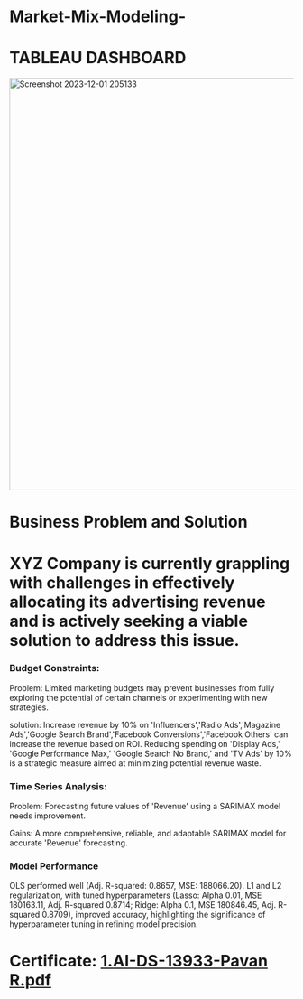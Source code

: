 # Market-Mix-Modeling-

# TABLEAU DASHBOARD
<img width="730" alt="Screenshot 2023-12-01 205133" src="https://github.com/PavanRaju7/Market-Mix-Modeling-/assets/137611634/7cae2005-51ef-42a1-8e8f-5d877265805e">

# Business Problem and Solution 

# XYZ Company is currently grappling with challenges in effectively allocating its advertising revenue and is actively seeking a viable solution to address this issue.


### Budget Constraints:

Problem: Limited marketing budgets may prevent businesses from fully exploring the potential of certain channels or experimenting with new strategies.

solution: Increase revenue by 10% on 'Influencers','Radio Ads','Magazine Ads','Google Search Brand','Facebook Conversions','Facebook Others' can increase the revenue based on ROI.
Reducing spending on 'Display Ads,' 'Google Performance Max,' 'Google Search No Brand,' and 'TV Ads' by 10% is a strategic measure aimed at minimizing potential revenue waste.


### Time Series Analysis:
Problem: Forecasting future values of 'Revenue' using a SARIMAX model needs improvement.

Gains: A more comprehensive, reliable, and adaptable SARIMAX model for accurate 'Revenue' forecasting.


### Model Performance

OLS performed well (Adj. R-squared: 0.8657, MSE: 188066.20). L1 and L2 regularization, with tuned hyperparameters (Lasso: Alpha 0.01, MSE 180163.11, Adj. R-squared 0.8714; Ridge: Alpha 0.1, MSE 180846.45, Adj. R-squared 0.8709), improved accuracy, highlighting the significance of hyperparameter tuning in refining model precision.


# Certificate: [1.AI-DS-13933-Pavan R.pdf](https://github.com/PavanRaju7/Market-Mix-Modeling-/files/13623466/1.AI-DS-13933-Pavan.R.pdf)
